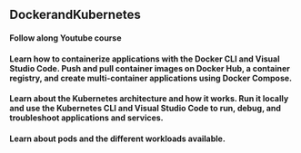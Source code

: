 ## DockerandKubernetes
#### Follow along Youtube course
#### Learn how to containerize applications with the Docker CLI and Visual Studio Code. Push and pull container images on Docker Hub, a container registry, and create multi-container applications using Docker Compose.
#### Learn about the Kubernetes architecture and how it works. Run it locally and use the Kubernetes CLI and Visual Studio Code to run, debug, and troubleshoot applications and services.
####  Learn about pods and the different workloads available.
